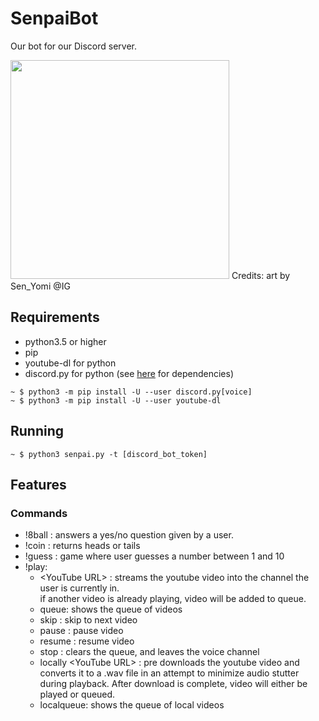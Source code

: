 # SenpaiBot

Our bot for our Discord server.

<p>
<img src="https://github.com/SnoopySnipe/SenpaiBot/blob/master/senpai_bot.png" width="350">
Credits: art by Sen_Yomi @IG
</p>


## Requirements
 - python3.5 or higher
 - pip
 - youtube-dl for python
 - discord.py for python (see [here](https://github.com/Rapptz/discord.py) for dependencies)
```
~ $ python3 -m pip install -U --user discord.py[voice]
~ $ python3 -m pip install -U --user youtube-dl
```

## Running
```
~ $ python3 senpai.py -t [discord_bot_token]
```

## Features

### Commands
- !8ball <question> : answers a yes/no question given by a user.
- !coin	: returns heads	or tails
- !guess : game where user guesses a number between 1 and 10
- !play:
   - \<YouTube URL\> : streams the youtube video into the channel the user is currently in.<br>
  if another video is already playing, video will be added to queue.
   - queue: shows the queue of videos
   - skip : skip to next video
   - pause : pause video
   - resume : resume video
   - stop : clears the queue, and leaves the voice channel
   - locally \<YouTube URL\> : pre downloads the youtube video and converts it to a .wav file in an attempt to minimize audio stutter during playback. After download is complete, video will either be played or queued.
   - localqueue: shows the queue of local videos


